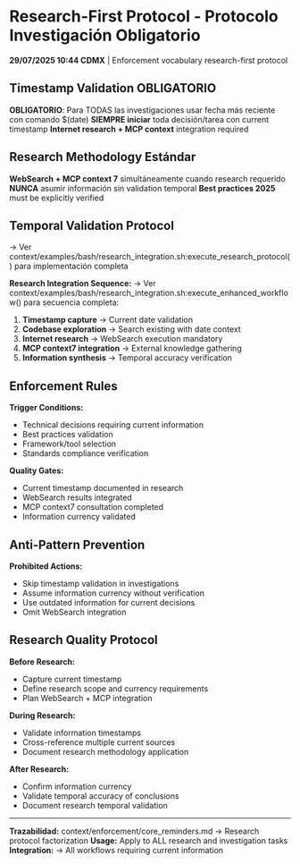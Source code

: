 # Research-First Protocol - Protocolo Investigación Obligatorio

**29/07/2025 10:44 CDMX** | Enforcement vocabulary research-first protocol

## Timestamp Validation OBLIGATORIO
**OBLIGATORIO**: Para TODAS las investigaciones usar fecha más reciente con comando $(date)
**SIEMPRE iniciar** toda decisión/tarea con current timestamp
**Internet research + MCP context** integration required

## Research Methodology Estándar
**WebSearch + MCP context 7** simultáneamente cuando research requerido
**NUNCA** asumir información sin validation temporal
**Best practices 2025** must be explicitly verified

## Temporal Validation Protocol
→ Ver context/examples/bash/research_integration.sh:execute_research_protocol() para implementación completa

**Research Integration Sequence:**
→ Ver context/examples/bash/research_integration.sh:execute_enhanced_workflow() para secuencia completa:
1. **Timestamp capture** → Current date validation
2. **Codebase exploration** → Search existing with date context
3. **Internet research** → WebSearch execution mandatory
4. **MCP context7 integration** → External knowledge gathering
5. **Information synthesis** → Temporal accuracy verification

## Enforcement Rules
**Trigger Conditions:**
- Technical decisions requiring current information
- Best practices validation
- Framework/tool selection
- Standards compliance verification

**Quality Gates:**
- Current timestamp documented in research
- WebSearch results integrated
- MCP context7 consultation completed
- Information currency validated

## Anti-Pattern Prevention
**Prohibited Actions:**
- Skip timestamp validation in investigations
- Assume information currency without verification
- Use outdated information for current decisions
- Omit WebSearch integration

## Research Quality Protocol
**Before Research:**
- Capture current timestamp
- Define research scope and currency requirements
- Plan WebSearch + MCP integration

**During Research:**
- Validate information timestamps
- Cross-reference multiple current sources
- Document research methodology application

**After Research:**
- Confirm information currency
- Validate temporal accuracy of conclusions
- Document research temporal validation

---
**Trazabilidad:** context/enforcement/core_reminders.md → Research protocol factorization
**Usage:** Apply to ALL research and investigation tasks
**Integration:** → All workflows requiring current information